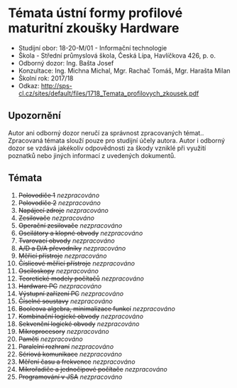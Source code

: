 # Témata ústní formy profilové maturitní zkoušky Hardware 
- Studijní obor: 18-20-M/01 - Informační technologie
- Škola - Střední průmyslová škola, Česká Lípa, Havlíčkova 426, p. o.
- Odborný dozor: Ing. Bašta Josef
- Konzultace: Ing. Michna Michal, Mgr. Rachač Tomáš, Mgr. Harašta Milan
- Školní rok: 2017/18
- Odkaz: http://sps-cl.cz/sites/default/files/1718_Temata_profilovych_zkousek.pdf

## Upozornění
Autor ani odborný dozor neručí za správnost zpracovaných témat.. Zpracovaná témata slouží pouze pro studijní účely autora. Autor i odborný dozor se vzdává jakékoliv odpovědnosti za škody vzniklé při využití poznatků nebo jiných informací z uvedených dokumentů.

## Témata
1. ~~Polovodiče 1~~ *nezpracováno*
2. ~~Polovodiče 2~~ *nezpracováno*
3. ~~Napájecí zdroje~~ *nezpracováno*
4. ~~Zesilovače~~ *nezpracováno*
5. ~~Operační zesilovače~~ *nezpracováno*
6. ~~Oscilátory a klopné obvody~~ *nezpracováno*
7. ~~Tvarovací obvody~~ *nezpracováno*
8. ~~A/D a D/A převodníky~~ *nezpracováno*
9. ~~Měřicí přístroje~~ *nezpracováno*
10. ~~Číslicové měřicí přístroje~~ *nezpracováno*
11. ~~Osciloskopy~~ *nezpracováno*
12. ~~Teoretické modely počítačů~~ *nezpracováno*
13. ~~Hardware PC~~ *nezpracováno*
14. ~~Výstupní zařízení PC~~ *nezpracováno*
15. ~~Číselné soustavy~~ *nezpracováno*
16. ~~Booleova algebra, minimalizace funkcí~~ *nezpracováno*
17. ~~Kombinační logické obvody~~ *nezpracováno*
18. ~~Sekvenční logické obvody~~ *nezpracováno*
19. ~~Mikroprocesory~~ *nezpracováno*
20. ~~Paměti~~ *nezpracováno*
21. ~~Paralelní rozhraní~~ *nezpracováno*
22. ~~Sériová komunikace~~ *nezpracováno*
23. ~~Měření času a frekvence~~ *nezpracováno*
24. ~~Mikrořadiče a jednočipové počítače~~ *nezpracováno*
25. ~~Programování v JSA~~ *nezpracováno*
